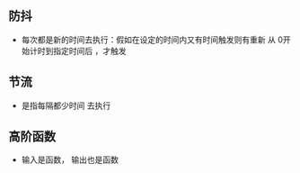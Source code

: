## 防抖
 - 每次都是新的时间去执行：假如在设定的时间内又有时间触发则有重新 从 0开始计时到指定时间后 ，才触发

## 节流
 - 是指每隔都少时间 去执行

## 高阶函数 
 - 输入是函数， 输出也是函数
 
